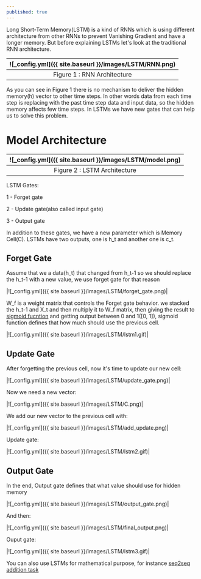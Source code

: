 ```yaml
---
published: true
---
```

Long Short-Term Memory(LSTM) is a kind of RNNs which is using different architecture from other RNNs to prevent Vanishing Gradient and have a longer memory. But before explaining LSTMs let's look at the traditional RNN architecture.

|![_config.yml]({{ site.baseurl }}/images/LSTM/RNN.png)|
|:--:| 
| Figure 1 : RNN Architecture|

As you can see in Figure 1 there is no mechanism to deliver the hidden memory(h) vector to other time steps. In other words data from each time step is replacing with the past time step data and input data, so the hidden memory affects few time steps. In LSTMs we have new gates that can help us to solve this problem.

# Model Architecture

|![_config.yml]({{ site.baseurl }}/images/LSTM/model.png)|
|:--:| 
| Figure 2 : LSTM Architecture|

LSTM Gates:

1 - Forget gate

2 - Update gate(also called input gate)

3 - Output gate

In addition to these gates, we have a new parameter which is Memory Cell(C). LSTMs have two outputs, one is h_t and another one is c_t.

## Forget Gate

Assume that we a data(h_t) that changed from h_t-1 so we should replace the h_t-1 with a new 
value, we use forget gate for that reason

|![_config.yml]({{ site.baseurl }}/images/LSTM/forget_gate.png)|

W_f is a weight matrix that controls the Forget gate behavior. we stacked the h_t-1 and X_t and then multiply it to W_f matrix, then giving the result  to [sigmoid fucntion](https://en.wikipedia.org/wiki/Sigmoid_function) and getting output between 0 and 1([0, 1]), sigmoid function defines that how much should use the previous cell.

|![_config.yml]({{ site.baseurl }}/images/LSTM/lstm1.gif)|

## Update Gate

After forgetting the previous cell, now it's time to update our new cell:

|![_config.yml]({{ site.baseurl }}/images/LSTM/update_gate.png)|

Now we need a new vector:

|![_config.yml]({{ site.baseurl }}/images/LSTM/C.png)|

We add our new vector to the previous cell with:

|![_config.yml]({{ site.baseurl }}/images/LSTM/add_update.png)|

Update gate:

|![_config.yml]({{ site.baseurl }}/images/LSTM/lstm2.gif)|

## Output Gate

In the end, Output gate defines that what value should use for hidden memory

|![_config.yml]({{ site.baseurl }}/images/LSTM/output_gate.png)|

And then:

|![_config.yml]({{ site.baseurl }}/images/LSTM/final_output.png)|

Ouput gate:

|![_config.yml]({{ site.baseurl }}/images/LSTM/lstm3.gif)|

You can also use LSTMs for mathematical purpose, for instance [seq2seq addition task](https://github.com/manishemirani/Seq2Seq_addition)

